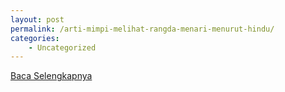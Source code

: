 ```yaml
---
layout: post
permalink: /arti-mimpi-melihat-rangda-menari-menurut-hindu/
categories:
    - Uncategorized
---
```


[Baca Selengkapnya](/03)